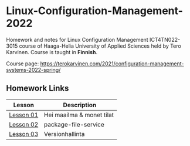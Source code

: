 # Linux-Configuration-Management-2022

Homework and notes for Linux Configuration Management ICT4TN022-3015 course of Haaga-Helia University of Applied Sciences held by Tero Karvinen. Course is taught in **Finnish**.  
  
Course page: https://terokarvinen.com/2021/configuration-management-systems-2022-spring/ 
  
## Homework Links  
Lesson | Description
---|---
[Lesson 01](Homework/Lesson01.md) | Hei maailma & monet tilat 
[Lesson 02](Homework/Lesson02.md) | package-file-service  
[Lesson 03](Homework/Lesson03.md) | Versionhallinta  

